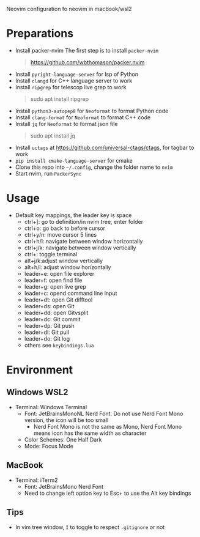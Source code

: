 Neovim configuration fo neovim in macbook/wsl2
# Preparations

- Install packer-nvim
The first step is to install `packer-nvim`
    > https://github.com/wbthomason/packer.nvim 
- Install `pyright-language-server` for lsp of Python
- Install `clangd` for C++ language server to work
- Install `ripgrep` for telescop live grep to work
    > sudo apt install ripgrep
- Install `python3-autopep8` for `Neoformat` to format Python code
- Install `clang-format` for `Neoformat` to format C++ code
- Install `jq` for `Neoformat` to format json file
    > sudo apt install jq
- Install `uctags` at https://github.com/universal-ctags/ctags, for tagbar to work
- `pip install cmake-language-server` for cmake
- Clone this repo into `~/.config`, change the folder name to `nvim`
- Start nvim, run `PackerSync`

# Usage
- Default key mappings, the leader key is space
	- ctrl+]: go to definition/in nvim tree, enter folder
	- ctrl+o: go back to before cursor
    - ctrl+y/n: move cursor 5 lines 
    - ctrl+h/l: navigate between window horizontally
    - ctrl+j/k: navigate between window vertically
    - ctrl+\: toggle terminal
    - alt+j/k:adjust window vertically
    - alt+h/l: adjust window horizontally
    - leader+e: open file explorer
    - leader+f: open find file
    - leader+g: open live grep
    - leader+c: opend command line input
    - leader+dt: open Git difftool
    - leader+ds: open Git
    - leader+dd: open Gitvsplit
    - leader+dc: Git commit
    - leader+dp: Git push
    - leader+dl: Git pull
    - leader+do: Git log 
    - others see `keybindings.lua`

# Environment

## Windows WSL2

- Terminal: Windows Terminal
    - Font: JetBrainsMonoNL Nerd Font. Do not use Nerd Font Mono version, the icon will be too small
        - Nerd Font Mono is not the same as Mono, Nerd Font Mono means icon has the same width as character
    - Color Schemes: One Half Dark
    - Mode: Focus Mode
## MacBook

- Terminal: iTerm2
    - Font: JetBrainsMono Nerd Font
    - Need to change left option key to Esc+ to use the Alt key bindings

## Tips

- In vim tree window, `I` to toggle to respect `.gitignore` or not
